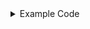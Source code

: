 <details> 
  <summary>Example Code</summary>
   ```lua
   -- wonder if this works. if it does then awesome
   ```
</details>